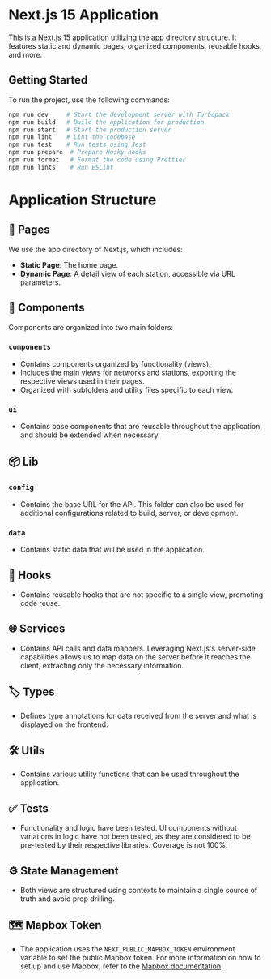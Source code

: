 # Next.js 15 Application

This is a Next.js 15 application utilizing the app directory structure. It features static and dynamic pages, organized components, reusable hooks, and more.

## Getting Started

To run the project, use the following commands:

```bash
npm run dev     # Start the development server with Turbopack
npm run build   # Build the application for production
npm run start   # Start the production server
npm run lint    # Lint the codebase
npm run test    # Run tests using Jest
npm run prepare  # Prepare Husky hooks
npm run format   # Format the code using Prettier
npm run lints    # Run ESLint
```

# Application Structure

## 📄 Pages

We use the app directory of Next.js, which includes:

- **Static Page**: The home page.
- **Dynamic Page**: A detail view of each station, accessible via URL parameters.

## 🧩 Components

Components are organized into two main folders:

### `components`

- Contains components organized by functionality (views).
- Includes the main views for networks and stations, exporting the respective views used in their pages.
- Organized with subfolders and utility files specific to each view.

### `ui`

- Contains base components that are reusable throughout the application and should be extended when necessary.

## 📦 Lib

### `config`

- Contains the base URL for the API. This folder can also be used for additional configurations related to build, server, or development.

### `data`

- Contains static data that will be used in the application.

## 🔗 Hooks

- Contains reusable hooks that are not specific to a single view, promoting code reuse.

## 🌐 Services

- Contains API calls and data mappers. Leveraging Next.js's server-side capabilities allows us to map data on the server before it reaches the client, extracting only the necessary information.

## 🏷️ Types

- Defines type annotations for data received from the server and what is displayed on the frontend.

## 🛠️ Utils

- Contains various utility functions that can be used throughout the application.

## ✅ Tests

- Functionality and logic have been tested. UI components without variations in logic have not been tested, as they are considered to be pre-tested by their respective libraries. Coverage is not 100%.

## ⚙️ State Management

- Both views are structured using contexts to maintain a single source of truth and avoid prop drilling.

## 🗺️ Mapbox Token

- The application uses the `NEXT_PUBLIC_MAPBOX_TOKEN` environment variable to set the public Mapbox token. For more information on how to set up and use Mapbox, refer to the [Mapbox documentation](https://docs.mapbox.com/).

